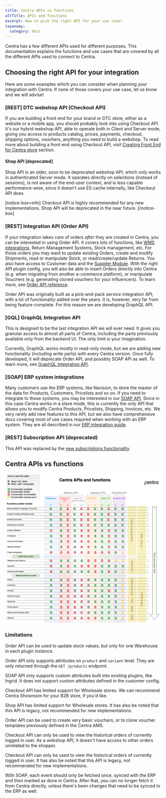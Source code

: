 ```yaml
---
title: Centra APIs vs functions
altTitle: APIs and functions
excerpt: How to pick the right API for your use case?
taxonomy:
  category: docs
---
```


Centra has a few different APIs used for different purposes. This documentation explains the functions and use cases that are covered by all the different APIs used to connect to Centra.

## Choosing the right API for your integration

Here are some examples which you can consider when planning your integration with Centra. If none of those covers your use case, let us know and we will advise!

### [REST] DTC webshop API (Checkout API)

If you are building a front end for your brand or DTC store, either as a website or a mobile app, you should probably look into using Checkout API. It's our hybrid webshop API, able to operate both in Client and Server mode, giving you access to products catalog, prices, payments, checkout, shipping options, vouchers, anything you need to build a webshop. To read more about building a front end using Checkout API, visit [Creating Front End for Centra store](/fe-development) section.

#### Shop API [deprecated]

Shop API is an older, soon to be deprecated webshop API, which only works in authenticated Server mode. It operates directly on selections (instead of sessions), is not aware of the end-user context, and is less capable performance-wise, since it doesn't use ES cache internally, like Checkout API does.

[notice-box=info]
Checkout API is highly recommended for any new implementations. Shop API will be deprecated in the near future.
[/notice-box]

### [REST] Integration API (Order API)

If your integration takes care of orders *after* they are created in Centra, you can be interested in using Order API. It covers lots of functions, like [WMS integrations](/guides/wms-integration), Return Management Systems, Stock management, etc. For those orders you may want to update existing Orders, create and modify Shipments, read or manipulate Stock, or read/create/update Returns. You also have access to Customer data and the [Supplier Module](https://support.centra.com/centra-sections/modules/supplier-module). With the right API plugin config, you will also be able to insert Orders directly into Centra (e.g. when migrating from another e-commerce platform), or manipulate Vouchers (e.g. generating cloned vouchers for your influencers). To learn more, see [Order API reference](/api-references/order-api).

Order API was originally built as a pick-and-pack service integration API, with a lot of functionality added over the years. It is, however, very far from being feature-complete. For this reason we are developing GraphQL API.

### [GQL] GraphQL Integration API

This is designed to be the last integration API we will ever need. It gives you granular access to almost all parts of Centra, including the parts previously available only from the backend UI. The only limit is your imagination.

Currently, GraphQL works mostly in read-only mode, but we are adding new functionality (including write parts) with every Centra version. Once fully developed, it will deprecate Order API, and possibly SOAP API as well. To learn more, see [GraphQL Integration API](/api-references/graphql-integration-api).

### [SOAP] ERP system integrations

Many customers use the ERP systems, like Navision, to store the master of the data for Products, Customers, Pricelists and so on. If you need to integrate to those systems, you may be interested in our [SOAP API](/api-references/soap-integration-api). Since in this case Centra works in a slave mode, this is currently the only API that allows you to modify Centra Products, Pricelists, Shipping, Invoices, etc. We very rarely add new features to this API, but we also have comprehensive docs covering most of use cases required when working with an ERP system. They are all described in our [ERP integration guide](/guides/erp-integration).

### [REST] Subscription API (deprecated)

This API was replaced by the [new subscriptions functionality](/fe-development/subscriptions).


## Centra APIs vs functions

![Centra APIs vs functions](APIs.png)

### Limitations

<a id="LimitOrderWriteStock"></a>
Order API can be used to update stock values, but only for one Warehouse in each plugin instance.

<a id="LimitOrderReadAttributes"></a>
Order API only supports attributes on `product` and `variant` level. They are only returned through the `GET /products` endpoint.

<a id="LimitSoapWriteAttributes"></a>
SOAP API only supports custom attributes built into existing plugins, like Ingrid. It does not support custom attributes defined in the customer config.

<a id="LimitCheckoutB2B"></a>
Checkout API has limited support for Wholesale stores. We can recommend Centra Showroom for your B2B store, if you'd like.

<a id="LimitShopB2B"></a>
Shop API has limited support for Wholesale stores. It has also be noted that this API is legacy, not recommended for new implementations.

<a id="LimitOrderWriteVouchers"></a>
Order API can be used to create very basic vouchers, or to clone voucher templates previously defined in the Centra AMS.

<a id="LimitCheckoutReadOrders"></a>
Checkout API can only be used to view the historical orders of currently logged in user. As a webshop API, it doesn't have access to other orders unrelated to the shopper.

<a id="LimitShopReadOrders"></a>
Checkout API can only be used to view the historical orders of currently logged in user. It has also be noted that this API is legacy, not recommended for new implementations.

<a id="LimitSoapReadAll"></a>
With SOAP, each event should only be fetched once, synced with the ERP and then marked as done in Centra. After that, you can no longer fetch it from Centra directly, unless there's been changes that need to be synced to the ERP as well.
